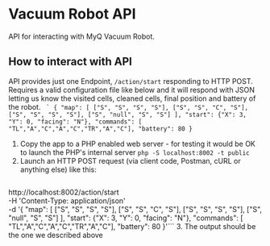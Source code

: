# Vacuum Robot API

API for interacting with MyQ Vacuum Robot.

## How to interact with API

API provides just one Endpoint, `/action/start` responding to HTTP POST. Requires a valid configuration file like below and it will respond with JSON letting us know the visited cells, cleaned cells, final position and battery of the robot.
`` `
{
  "map": [
    ["S", "S", "S", "S"],
    ["S", "S", "C", "S"],
    ["S", "S", "S", "S"],
    ["S", "null", "S", "S"]
  ],
  "start": {"X": 3, "Y": 0, "facing": "N"},
  "commands": [ "TL","A","C","A","C","TR","A","C"],
  "battery": 80
}`` 

1. Copy the app to a PHP enabled web server - for testing it would be OK to launch the PHP's internal server `php -S localhost:8002 -t public`
2. Launch an HTTP POST request (via client code, Postman, cURL or anything else) like this:
   ```curl -X POST \
  http://localhost:8002/action/start \
  -H 'Content-Type: application/json' \
  -d '{
  "map": [
    ["S", "S", "S", "S"],
    ["S", "S", "C", "S"],
    ["S", "S", "S", "S"],
    ["S", "null", "S", "S"]
  ],
  "start": {"X": 3, "Y": 0, "facing": "N"},
  "commands": [ "TL","A","C","A","C","TR","A","C"],
  "battery": 80
}'```
3. The output should be the one we described above

